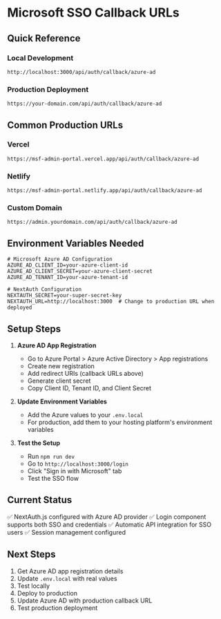 # Microsoft SSO Callback URLs

## Quick Reference

### Local Development
```
http://localhost:3000/api/auth/callback/azure-ad
```

### Production Deployment
```
https://your-domain.com/api/auth/callback/azure-ad
```

## Common Production URLs

### Vercel
```
https://msf-admin-portal.vercel.app/api/auth/callback/azure-ad
```

### Netlify
```
https://msf-admin-portal.netlify.app/api/auth/callback/azure-ad
```

### Custom Domain
```
https://admin.yourdomain.com/api/auth/callback/azure-ad
```

## Environment Variables Needed

```env
# Microsoft Azure AD Configuration
AZURE_AD_CLIENT_ID=your-azure-client-id
AZURE_AD_CLIENT_SECRET=your-azure-client-secret
AZURE_AD_TENANT_ID=your-azure-tenant-id

# NextAuth Configuration
NEXTAUTH_SECRET=your-super-secret-key
NEXTAUTH_URL=http://localhost:3000  # Change to production URL when deployed
```

## Setup Steps

1. **Azure AD App Registration**
   - Go to Azure Portal > Azure Active Directory > App registrations
   - Create new registration
   - Add redirect URIs (callback URLs above)
   - Generate client secret
   - Copy Client ID, Tenant ID, and Client Secret

2. **Update Environment Variables**
   - Add the Azure values to your `.env.local`
   - For production, add them to your hosting platform's environment variables

3. **Test the Setup**
   - Run `npm run dev`
   - Go to `http://localhost:3000/login`
   - Click "Sign in with Microsoft" tab
   - Test the SSO flow

## Current Status

✅ NextAuth.js configured with Azure AD provider
✅ Login component supports both SSO and credentials
✅ Automatic API integration for SSO users
✅ Session management configured

## Next Steps

1. Get Azure AD app registration details
2. Update `.env.local` with real values
3. Test locally
4. Deploy to production
5. Update Azure AD with production callback URL
6. Test production deployment